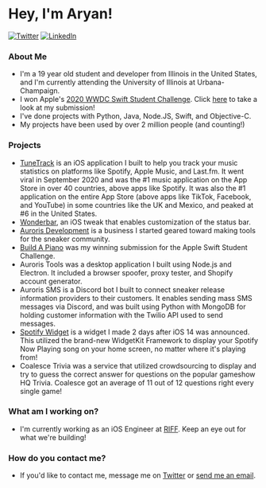 # Hey, I'm Aryan!

<p>
	<a href="https://twitter.com/ifisq"><img src="https://img.shields.io/twitter/follow/ifisq?label=@ifisq&style=social" alt="Twitter"></a>
	<a href="https://www.linkedin.com/in/aryan-nambiar-5a76a619b/"><img src="https://img.shields.io/badge/LinkedIn--_.svg?style=social&logo=linkedin&label=Connect" alt="LinkedIn"></a>
</p>

### About Me
- I'm a 19 year old student and developer from Illinois in the United States, and I'm currently attending the University of Illinois at Urbana-Champaign.
- I won Apple's [2020 WWDC Swift Student Challenge](https://developer.apple.com/wwdc20/swift-student-challenge/). Click [here](https://github.com/ifisq/Build-A-Piano) to take a look at my submission!
- I've done projects with Python, Java, Node.JS, Swift, and Objective-C.
- My projects have been used by over 2 million people (and counting!)

### Projects
- [TuneTrack](https://tunetrack.app) is an iOS application I built to help you track your music statistics on platforms like Spotify, Apple Music, and Last.fm. It went viral in September 2020 and was the #1 music application on the App Store in over 40 countries, above apps like Spotify. It was also the #1 application on the entire App Store (above apps like TikTok, Facebook, and YouTube) in some countries like the UK and Mexico, and peaked at #6 in the United States.
- [Wonderbar](https://github.com/ifisq/Wonderbar), an iOS tweak that enables customization of the status bar.
- [Auroris Development](https://auroris.dev) is a business I started geared toward making tools for the sneaker community. 
- [Build A Piano](https://github.com/ifisq/Build-A-Piano) was my winning submission for the Apple Swift Student Challenge.
- Auroris Tools was a desktop application I built using Node.js and Electron. It included a browser spoofer, proxy tester, and Shopify account generator.
- Auroris SMS is a Discord bot I built to connect sneaker release information providers to their customers. It enables sending mass SMS messages via Discord, and was built using Python with MongoDB for holding customer information with the Twilio API used to send messages.
- [Spotify Widget](https://github.com/ifisq/spotify-widget) is a widget I made 2 days after iOS 14 was announced. This utilized the brand-new WidgetKit Framework to display your Spotify Now Playing song on your home screen, no matter where it's playing from!
- Coalesce Trivia was a service that utilized crowdsourcing to display and try to guess the correct answer for questions on the popular gameshow HQ Trivia. Coalesce got an average of 11 out of 12 questions right every single game!

### What am I working on?

- I'm currently working as an iOS Engineer at [RIFF](https://twitter.com/justRIFF). Keep an eye out for what we're building!

### How do you contact me?

- If you'd like to contact me, message me on [Twitter](https://twitter.com/ifisq) or [send me an email](mailto:aryan@nambiar.dev).
